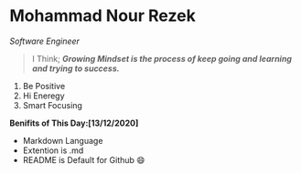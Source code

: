 # Mohammad Nour Rezek
*Software Engineer*

> I Think;
***Growing Mindset is the process of keep going and learning and trying to success.***
1. Be Positive
2. Hi Eneregy
3. Smart Focusing

**Benifits of This Day:[13/12/2020]**
* Markdown Language 
* Extention is .md
* README is Default for Github
:smile:
